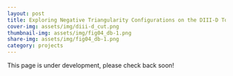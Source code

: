 ```yaml
---
layout: post
title: Exploring Negative Triangularity Configurations on the DIII-D Tokamak
cover-img: assets/img/diii-d_cut.png
thumbnail-img: assets/img/fig04_db-1.png
share-img: assets/img/fig04_db-1.png
category: projects
---
```

 
This page is under development, please check back soon!
